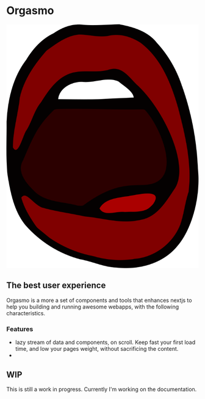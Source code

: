 # Orgasmo
![Logo](./orgasmo.svg)
## The best user experience

Orgasmo is a more a set of components and tools that enhances nextjs to help you building and running awesome webapps, with the following characteristics.

### Features

* lazy stream of data and components, on scroll. Keep fast your first load time, and low your pages weight, without sacrificing the content.
* 

## WIP

This is still a work in progress. Currently I'm working on the documentation.
